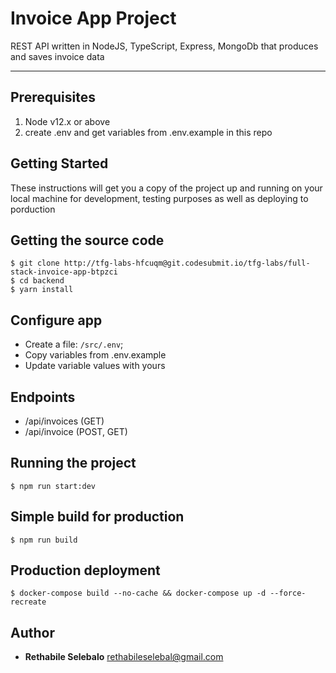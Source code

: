 # Invoice App Project

REST API written in NodeJS, TypeScript, Express, MongoDb that produces and saves invoice data

---

## Prerequisites

1. Node v12.x or above
2. create .env and get variables from .env.example in this repo

## Getting Started

These instructions will get you a copy of the project up and running on your local machine for development, testing purposes as well as deploying to porduction

## Getting the source code

    $ git clone http://tfg-labs-hfcuqm@git.codesubmit.io/tfg-labs/full-stack-invoice-app-btpzci
    $ cd backend
    $ yarn install

## Configure app

- Create a file: `/src/.env`;
- Copy variables from .env.example
- Update variable values with yours

## Endpoints

- /api/invoices (GET)
- /api/invoice (POST, GET)

## Running the project

    $ npm run start:dev

## Simple build for production

    $ npm run build

## Production deployment

    $ docker-compose build --no-cache && docker-compose up -d --force-recreate

## Author

- **Rethabile Selebalo** <rethabileselebal@gmail.com>

